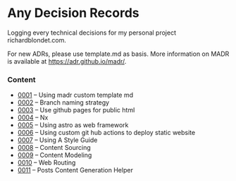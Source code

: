 # Any Decision Records

Logging every technical decisions for my personal project richardblondet.com.

For new ADRs, please use template.md as basis. More information on MADR is available at https://adr.github.io/madr/.

### Content

- [0001](0001-using-madr-custom-template.md) – Using madr custom template md
- [0002](0002-branch-naming-strategy.md) – Branch naming strategy
- [0003](0003-use-github-pages-for-public-html.md) – Use github pages for public html
- [0004](0004-nx.md) – Nx
- [0005](0005-using-astro-as-web-framework.md) – Using astro as web framework
- [0006](0006-using-custom-github-actions-to-deploy-static-website) – Using custom git hub actions to deploy static website
- [0007](0007-using-a-styleguide) – Using A Style Guide
- [0008](0008-content-sourcing) – Content Sourcing
- [0009](0009-content-modeling) – Content Modeling
- [0010](0010-web-routing) – Web Routing
- [0011](0011-posts-content-generation-helper) – Posts Content Generation Helper

